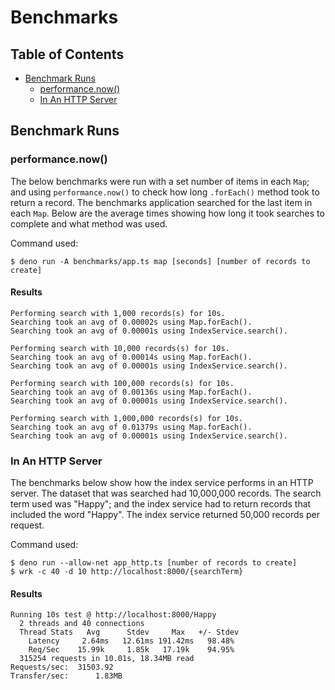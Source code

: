 
# Benchmarks

## Table of Contents

* [Benchmark Runs](#benchmark-runs)
    * [performance.now()](#performancenow)
    * [In An HTTP Server](#in-an-http-server)

## Benchmark Runs

### performance.now()

The below benchmarks were run with a set number of items in each `Map`; and using `performance.now()` to check how long `.forEach()` method took to return a record. The benchmarks application searched for the last item in each `Map`. Below are the average times showing how long it took searches to complete and what method was used.

Command used:

```
$ deno run -A benchmarks/app.ts map [seconds] [number of records to create]
```

#### Results

```
Performing search with 1,000 records(s) for 10s.
Searching took an avg of 0.00002s using Map.forEach().
Searching took an avg of 0.00001s using IndexService.search().

Performing search with 10,000 records(s) for 10s.
Searching took an avg of 0.00014s using Map.forEach().
Searching took an avg of 0.00001s using IndexService.search().

Performing search with 100,000 records(s) for 10s.
Searching took an avg of 0.00136s using Map.forEach().
Searching took an avg of 0.00001s using IndexService.search().

Performing search with 1,000,000 records(s) for 10s.
Searching took an avg of 0.01379s using Map.forEach().
Searching took an avg of 0.00001s using IndexService.search().
```

### In An HTTP Server

The benchmarks below show how the index service performs in an HTTP server. The dataset that was searched had 10,000,000 records. The search term used was "Happy"; and the index service had to return records that included the word "Happy". The index service returned 50,000 records per request.

Command used:

```
$ deno run --allow-net app_http.ts [number of records to create]
$ wrk -c 40 -d 10 http://localhost:8000/{searchTerm}
```

#### Results

```
Running 10s test @ http://localhost:8000/Happy
  2 threads and 40 connections
  Thread Stats   Avg      Stdev     Max   +/- Stdev
    Latency     2.64ms   12.61ms 191.42ms   98.48%
    Req/Sec    15.99k     1.85k   17.19k    94.95%
  315254 requests in 10.01s, 18.34MB read
Requests/sec:  31503.92
Transfer/sec:      1.83MB
```
